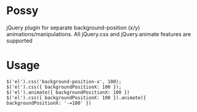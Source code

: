 Possy
=====

jQuery plugin for separate background-position (x/y) animations/manipulations. All jQuery.css and jQuery.animate features are supported

Usage
=====

    $('el').css('background-position-x', 100);
    $('el').css({ backgroundPositionX: 100 });
    $('el').animate({ backgroundPositionX: 100 })
    $('el').css({ backgroundPositionX: 100 }).animate({ backgroundPositionX: '-=100' })